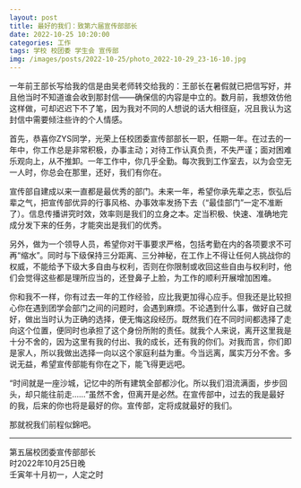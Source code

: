 ```yaml
---
layout: post
title: 最好的我们：致第六届宣传部部长
date: 2022-10-25 10:20:00
categories: 工作
tags: 学校 校团委 学生会 宣传部
img: /images/posts/2022-10-25/photo_2022-10-29_23-16-10.jpg
---
```


一年前王部长写给我的信是由吴老师转交给我的：王部长在暑假就已把信写好，并且他当时不知道谁会收到那封信——确保信的内容是中立的。数月前，我想效仿他这样做，可却迟迟下不了笔，因为我对不同的人想说的话大相径庭，况且我认为这封信中需要倾注些许的个人情感。  

首先，恭喜你ZYS同学，光荣上任校团委宣传部部长一职，任期一年。在过去的一年中，你工作总是非常积极，办事主动；对待工作认真负责，不失严谨；面对困难乐观向上，从不推卸。一年工作中，你几乎全勤。每次我到工作室去，以为会空无一人时，你总会在那里，还好，我们有你在。  

宣传部自建成以来一直都是最优秀的部门。未来一年，希望你承先辈之志，恢弘后辈之气，把宣传部优异的行事风格、办事效率发扬下去（“最佳部门”一定不准断了）。信息传播讲究时效，效率则是我们的立身之本。定当积极、快速、准确地完成分发下来的任务，才能突出是我们的优秀。  

另外，做为一个领导人员，希望你对干事要求严格，包括考勤在内的各项要求不可再“缩水”。同时与下级保持三分距离、三分神秘，在工作上不得让任何人挑战你的权威，不能给予下级大多自由与权利，否则在你限制或收回这些自由与权利时，他们会觉得这些都是理所应当的，还登鼻子上脸，为工作的顺利开展增加困难。  

你和我不一样，你有过去一年的工作经验，应比我更加得心应手。但我还是比较担心你在遇到团学会部门之间的问题时，会遇到麻烦。不论遇到什么事，做好自己就好，做出当时认为正确的选择，便无悔这段经历。既然我们在不同时间都选择了走向这个位置，便同时也承担了这个身份所附的责任。就我个人来说，离开这里我是十分不舍的，因为这里有我的付出、我的成长，还有我的你们。对我而言，你们即是家人，所以我做出选择一向以这个家庭利益为重。今当远离，属实万分不舍。多说无益，希望宣传部能有你在之下，能飞得更远吧。  

“时间就是一座沙城，记忆中的所有建筑全部都沙化。所以我们泪流满面，步步回头，却只能往前走……”虽然不舍，但离开是必然。在宣传部中，过去的我是最好的我，后来的你也将是最好的你。宣传部，定将成就最好的我们。  

那就祝我们前程似錦吧。  

***
第五届校团委宣传部部长  
时2022年10月25日晚  
壬寅年十月初一，人定之时  